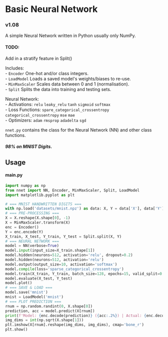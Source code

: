 # Basic Neural Network

### v1.08

A simple Neural Network written in Python usually only NumPy.

#### TODO:

Add in a stratify feature in Split()

Includes:  
    - `Encoder` One-hot and/or class integers.  
    - `LoadModel` Loads a saved model's weights/biases to re-use.  
    - `MinMaxScaler` Scales data between 0 and 1 (normalisation).  
    - `Split` Splits the data into training and testing sets.  

Neural Network:  
    - Activations: `relu` `leaky_relu` `tanh` `sigmoid` `softmax`  
    - Loss Functions: `spare_categorical_crossentropy` `categorical_crossentropy` `mse` `mae`  
    - Optimizers: `adam` `rmsprop` `adadelta` `sgd`  

`nnet.py` contains the class for the Neural Network (NN) and other class functions.

##### 98% on MNIST Digits.

## Usage

#### main.py
```python
import numpy as np
from nnet import NN, Encoder, MinMaxScaler, Split, LoadModel
import matplotlib.pyplot as plt

# === MNIST HANDWRITTEN DIGITS ===
with np.load('datasets/mnist.npz') as data: X, Y = data['X'], data['Y']
# === PRE-PROCESSING ===
X = X.reshape(X.shape[0], -1)
X = MinMaxScaler.transform(X)
enc = Encoder()
Y = enc.encode(Y)
X_train, X_test, Y_train, Y_test = Split.split(X, Y)
# === NEURAL NETWORK ===
model = NN(verbose=True)
model.input(input_size=X_train.shape[1])
model.hidden(neurons=512, activation='relu', dropout=0.2)
model.hidden(neurons=512, activation='relu')
model.output(output_size=10, activation='softmax')
model.compile(loss='sparse_categorical_crossentropy')
model.train(X_train, Y_train, batch_size=128, epochs=15, valid_split=0.2)
model.evaluate(X_test, Y_test)
model.plot()
# === SAVE & LOAD ===
model.save('mnist')
mnist = LoadModel('mnist')
# === PLOT PREDICTION ===
rnum = np.random.randint(0, X.shape[0])
prediction, acc = model.predict(X[rnum])
print(f'Model: {enc.decode(prediction)} ({acc:.2%}) | Actual: {enc.decode(Y[rnum])}')
img_dims = int(np.sqrt(X.shape[1]))
plt.imshow(X[rnum].reshape(img_dims, img_dims), cmap='bone_r')
plt.show()
